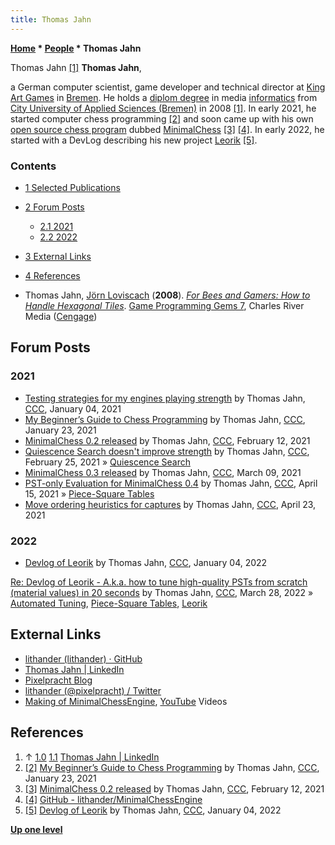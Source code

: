 ```yaml
---
title: Thomas Jahn
---
```

**[Home](Home "Home") \* [People](People "People") \* Thomas Jahn**



 [](https://www.linkedin.com/in/thomas-jahn-b3048627/) Thomas Jahn [[1]](#cite-note-linkedin-1) 
**Thomas Jahn**,  

a German computer scientist, game developer and technical director at [King Art Games](https://en.wikipedia.org/wiki/King_Art_Games) in [Bremen](https://en.wikipedia.org/wiki/Bremen).
He holds a [diplom degree](https://en.wikipedia.org/wiki/Diplom) in media [informatics](https://en.wikipedia.org/wiki/Informatics) from [City University of Applied Sciences (Bremen)](https://en.wikipedia.org/wiki/City_University_of_Applied_Sciences_(Bremen)) in 2008 [[1]](#cite-note-linkedin-1).
In early 2021, he started computer chess programming <a id="cite-note-2" href="#cite-ref-2">[2]</a> and soon came up with his own [open source chess program](Category:Open_Source "Category:Open Source") dubbed [MinimalChess](MinimalChess "MinimalChess") <a id="cite-note-3" href="#cite-ref-3">[3]</a> <a id="cite-note-4" href="#cite-ref-4">[4]</a>. In early 2022, he started with a DevLog describing his new project [Leorik](Leorik "Leorik") <a id="cite-note-5" href="#cite-ref-5">[5]</a>.



### Contents


* [1 Selected Publications](#selected-publications)
* [2 Forum Posts](#forum-posts)
	+ [2.1 2021](#2021)
	+ [2.2 2022](#2022)
* [3 External Links](#external-links)
* [4 References](#references)






* Thomas Jahn, [Jörn Loviscach](https://de.wikipedia.org/wiki/J%C3%B6rn_Loviscach) (**2008**). *[For Bees and Gamers: How to Handle Hexagonal Tiles](https://gameenginegems.com/gemsdb/article.php?id=445)*. [Game Programming Gems 7](https://gameenginegems.com/gemsdb/book.php?id=9), Charles River Media ([Cengage](https://en.wikipedia.org/wiki/Cengage))


## Forum Posts


### 2021


* [Testing strategies for my engines playing strength](http://www.talkchess.com/forum3/viewtopic.php?f=7&t=76225) by Thomas Jahn, [CCC](CCC "CCC"), January 04, 2021
* [My Beginner’s Guide to Chess Programming](http://www.talkchess.com/forum3/viewtopic.php?f=2&t=76398) by Thomas Jahn, [CCC](CCC "CCC"), January 23, 2021
* [MinimalChess 0.2 released](http://www.talkchess.com/forum3/viewtopic.php?f=2&t=76560) by Thomas Jahn, [CCC](CCC "CCC"), February 12, 2021
* [Quiescence Search doesn't improve strength](http://www.talkchess.com/forum3/viewtopic.php?f=7&t=76706) by Thomas Jahn, [CCC](CCC "CCC"), February 25, 2021 » [Quiescence Search](Quiescence_Search "Quiescence Search")
* [MinimalChess 0.3 released](http://www.talkchess.com/forum3/viewtopic.php?f=2&t=76823) by Thomas Jahn, [CCC](CCC "CCC"), March 09, 2021
* [PST-only Evaluation for MinimalChess 0.4](http://www.talkchess.com/forum3/viewtopic.php?f=7&t=77089) by Thomas Jahn, [CCC](CCC "CCC"), April 15, 2021 » [Piece-Square Tables](Piece-Square_Tables "Piece-Square Tables")
* [Move ordering heuristics for captures](http://www.talkchess.com/forum3/viewtopic.php?f=7&t=77152) by Thomas Jahn, [CCC](CCC "CCC"), April 23, 2021


### 2022


* [Devlog of Leorik](https://www.talkchess.com/forum3/viewtopic.php?f=7&t=79049) by Thomas Jahn, [CCC](CCC "CCC"), January 04, 2022


 [Re: Devlog of Leorik - A.k.a. how to tune high-quality PSTs from scratch (material values) in 20 seconds](https://www.talkchess.com/forum3/viewtopic.php?f=7&t=79049&start=127) by Thomas Jahn, [CCC](CCC "CCC"), March 28, 2022 » [Automated Tuning](Automated_Tuning "Automated Tuning"), [Piece-Square Tables](Piece-Square_Tables "Piece-Square Tables"), [Leorik](Leorik "Leorik")
## External Links


* [lithander (lithander) · GitHub](https://github.com/lithander)
* [Thomas Jahn | LinkedIn](https://www.linkedin.com/in/thomas-jahn-b3048627/)
* [Pixelpracht Blog](http://blog.pixelpracht.net/)
* [lithander (@pixelpracht) / Twitter](https://twitter.com/pixelpracht)
* [Making of MinimalChessEngine](https://www.youtube.com/playlist?list=PL6vJSkTaZuBtTokp8-gnTsP39GCaRS3du), [YouTube](https://en.wikipedia.org/wiki/YouTube) Videos


## References


1. ↑ [1.0](#cite-ref-linkedin-1-0) [1.1](#cite-ref-linkedin-1-1) [Thomas Jahn | LinkedIn](https://www.linkedin.com/in/thomas-jahn-b3048627/)
2. <a id="cite-ref-2" href="#cite-note-2">[2]</a> [My Beginner’s Guide to Chess Programming](http://www.talkchess.com/forum3/viewtopic.php?f=2&t=76398) by Thomas Jahn, [CCC](CCC "CCC"), January 23, 2021
3. <a id="cite-ref-3" href="#cite-note-3">[3]</a> [MinimalChess 0.2 released](http://www.talkchess.com/forum3/viewtopic.php?f=2&t=76560) by Thomas Jahn, [CCC](CCC "CCC"), February 12, 2021
4. <a id="cite-ref-4" href="#cite-note-4">[4]</a> [GitHub - lithander/MinimalChessEngine](https://github.com/lithander/MinimalChessEngine)
5. <a id="cite-ref-5" href="#cite-note-5">[5]</a> [Devlog of Leorik](https://www.talkchess.com/forum3/viewtopic.php?f=7&t=79049) by Thomas Jahn, [CCC](CCC "CCC"), January 04, 2022

**[Up one level](People "People")**







 
